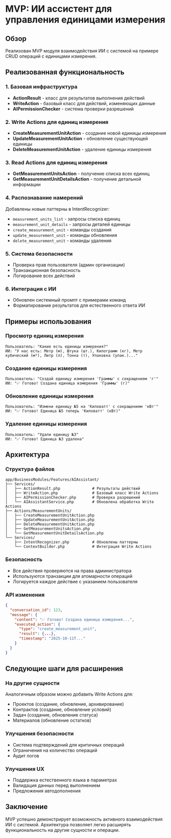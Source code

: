 # MVP: ИИ ассистент для управления единицами измерения

## Обзор
Реализован MVP модуля взаимодействия ИИ с системой на примере CRUD операций с единицами измерения.

## Реализованная функциональность

### 1. Базовая инфраструктура
- **ActionResult** - класс для результатов выполнения действий
- **WriteAction** - базовый класс для действий, изменяющих данные
- **AIPermissionChecker** - система проверки разрешений

### 2. Write Actions для единиц измерения
- **CreateMeasurementUnitAction** - создание новой единицы измерения
- **UpdateMeasurementUnitAction** - обновление существующей единицы
- **DeleteMeasurementUnitAction** - удаление единицы измерения

### 3. Read Actions для единиц измерения
- **GetMeasurementUnitsAction** - получение списка всех единиц
- **GetMeasurementUnitDetailsAction** - получение детальной информации

### 4. Распознавание намерений
Добавлены новые паттерны в IntentRecognizer:
- `measurement_units_list` - запросы списка единиц
- `measurement_unit_details` - запросы деталей единицы
- `create_measurement_unit` - команды создания
- `update_measurement_unit` - команды обновления
- `delete_measurement_unit` - команды удаления

### 5. Система безопасности
- Проверка прав пользователя (админ организации)
- Транзакционная безопасность
- Логирование всех действий

### 6. Интеграция с ИИ
- Обновлен системный промпт с примерами команд
- Форматирование результатов для естественного ответа ИИ

## Примеры использования

### Просмотр единиц измерения
```
Пользователь: "Какие есть единицы измерения?"
ИИ: "У нас есть: Метр (м), Штука (шт.), Килограмм (кг), Метр кубический (м³), Литр (л), Тонна (т), Упаковка (упак.)..."
```

### Создание единицы измерения
```
Пользователь: "Создай единицу измерения 'Граммы' с сокращением 'г'"
ИИ: "✅ Готово! Создана единица измерения 'Граммы' (г)"
```

### Обновление единицы измерения
```
Пользователь: "Измени единицу №5 на 'Киловатт' с сокращением 'кВт'"
ИИ: "✅ Готово! Единица №5 теперь 'Киловатт' (кВт)"
```

### Удаление единицы измерения
```
Пользователь: "Удали единицу №3"
ИИ: "✅ Готово! Единица №3 удалена"
```

## Архитектура

### Структура файлов
```
app/BusinessModules/Features/AIAssistant/
├── Services/
│   ├── ActionResult.php              # Результаты действий
│   ├── WriteAction.php               # Базовый класс Write Actions
│   ├── AIPermissionChecker.php       # Проверка разрешений
│   └── AIAssistantService.php        # Обновлена обработка Write Actions
├── Actions/MeasurementUnits/
│   ├── CreateMeasurementUnitAction.php
│   ├── UpdateMeasurementUnitAction.php
│   ├── DeleteMeasurementUnitAction.php
│   ├── GetMeasurementUnitsAction.php
│   └── GetMeasurementUnitDetailsAction.php
└── Services/
    ├── IntentRecognizer.php          # Обновлены паттерны
    └── ContextBuilder.php            # Интеграция Write Actions
```

### Безопасность
- Все действия проверяются на права администратора
- Используются транзакции для атомарности операций
- Логируется каждое действие с указанием пользователя

### API изменения
```json
{
  "conversation_id": 123,
  "message": {
    "content": "✅ Готово! Создана единица измерения...",
    "executed_action": {
      "type": "create_measurement_unit",
      "result": {...},
      "timestamp": "2025-10-11T..."
    }
  }
}
```

## Следующие шаги для расширения

### На другие сущности
Аналогичным образом можно добавить Write Actions для:
- Проектов (создание, обновление, архивирование)
- Контрактов (создание, обновление условий)
- Задач (создание, обновление статуса)
- Материалов (обновление остатков)

### Улучшения безопасности
- Система подтверждений для критичных операций
- Ограничения на количество операций
- Аудит логов

### Улучшения UX
- Поддержка естественного языка в параметрах
- Валидация данных перед выполнением
- Предложения автодополнения

## Заключение
MVP успешно демонстрирует возможность активного взаимодействия ИИ с системой. Архитектура позволяет легко расширять функциональность на другие сущности и операции.
